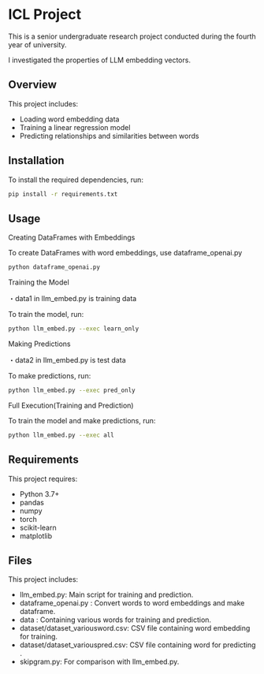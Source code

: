 # ICL Project

This is a senior undergraduate research project conducted during the fourth year of university.

I investigated the properties of LLM embedding vectors.


## Overview

This project includes:
- Loading word embedding data
- Training a linear regression model
- Predicting relationships and similarities between words

## Installation

To install the required dependencies, run:
```bash
pip install -r requirements.txt

```

## Usage

Creating DataFrames with Embeddings

To create DataFrames with word embeddings, use dataframe_openai.py
```bash
python dataframe_openai.py
```

Training the Model

・data1 in llm_embed.py is training data

To train the model, run:
```bash
python llm_embed.py --exec learn_only
```

Making Predictions

・data2 in llm_embed.py is test data

To make predictions, run:
```bash
python llm_embed.py --exec pred_only
```

Full Execution(Training and Prediction)

To train the model and make predictions, run:
```bash
python llm_embed.py --exec all
```

## Requirements

This project requires:
- Python 3.7+
- pandas
- numpy
- torch
- scikit-learn
- matplotlib


 ## Files

This project includes:
- llm_embed.py: Main script for training and prediction.
- dataframe_openai.py : Convert words to word embeddings and make dataframe.
- data : Containing various words for training and prediction.
- dataset/dataset_variousword.csv: CSV file containing word embedding for training.
- dataset/dataset_variouspred.csv: CSV file containing word for predicting .
- skipgram.py: For comparison with llm_embed.py.
